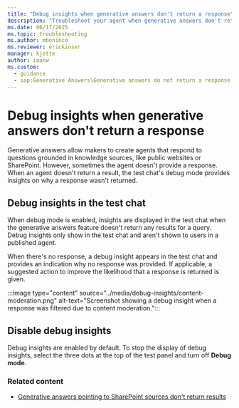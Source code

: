 ```yaml
---
title: "Debug insights when generative answers don't return a response"
description: "Troubleshoot your agent when generative answers don't return results by using debug insights in Microsoft Copilot Studio."
ms.date: 06/17/2025
ms.topic: troubleshooting
ms.author: mboninco
ms.reviewer: erickinser
manager: kjette
author: iaanw
ms.custom:
  - guidance
  - sap:Generative Answers\Generative answers do not return a response
---
```


# Debug insights when generative answers don't return a response

Generative answers allow makers to create agents that respond to questions grounded in knowledge sources, like public websites or SharePoint. However, sometimes the agent doesn't provide a response. When an agent doesn't return a result, the test chat's debug mode provides insights on why a response wasn't returned.

## Debug insights in the test chat

When debug mode is enabled, insights are displayed in the test chat when the generative answers feature doesn't return any results for a query. Debug insights only show in the test chat and aren't shown to users in a published agent.

When there's no response, a debug insight appears in the test chat and provides an indication why no response was provided. If applicable, a suggested action to improve the likelihood that a response is returned is given.

:::image type="content" source="../media/debug-insights/content-moderation.png" alt-text="Screenshot showing a debug insight when a response was filtered due to content moderation.":::

## Disable debug insights

Debug insights are enabled by default. To stop the display of debug insights, select the three dots at the top of the test panel and turn off **Debug mode**.

### Related content

- [Generative answers pointing to SharePoint sources don't return results](../generative-answers/sharepoint-no-response.md)
